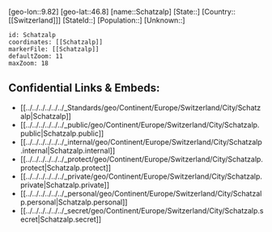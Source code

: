 ﻿---
location: [46.8,9.82]
mapzoom: [7,12] 
mapmarker: city 
type: City
tags:
- geo/City


SpocWebEntityId: 33997
isDeleted: false
confidential: public

---
[geo-lon::9.82]
[geo-lat::46.8]
[name::Schatzalp]
[State::]
[Country::[[Switzerland]]]
[StateId::]
[Population::]
[Unknown::]


```leaflet
id: Schatzalp
coordinates: [[Schatzalp]]
markerFile: [[Schatzalp]]
defaultZoom: 11 
maxZoom: 18
```


## Confidential Links & Embeds: 
- [[../../../../../../_Standards/geo/Continent/Europe/Switzerland/City/Schatzalp|Schatzalp]] 
- [[../../../../../../_public/geo/Continent/Europe/Switzerland/City/Schatzalp.public|Schatzalp.public]] 
- [[../../../../../../_internal/geo/Continent/Europe/Switzerland/City/Schatzalp.internal|Schatzalp.internal]] 
- [[../../../../../../_protect/geo/Continent/Europe/Switzerland/City/Schatzalp.protect|Schatzalp.protect]] 
- [[../../../../../../_private/geo/Continent/Europe/Switzerland/City/Schatzalp.private|Schatzalp.private]] 
- [[../../../../../../_personal/geo/Continent/Europe/Switzerland/City/Schatzalp.personal|Schatzalp.personal]] 
- [[../../../../../../_secret/geo/Continent/Europe/Switzerland/City/Schatzalp.secret|Schatzalp.secret]] 

